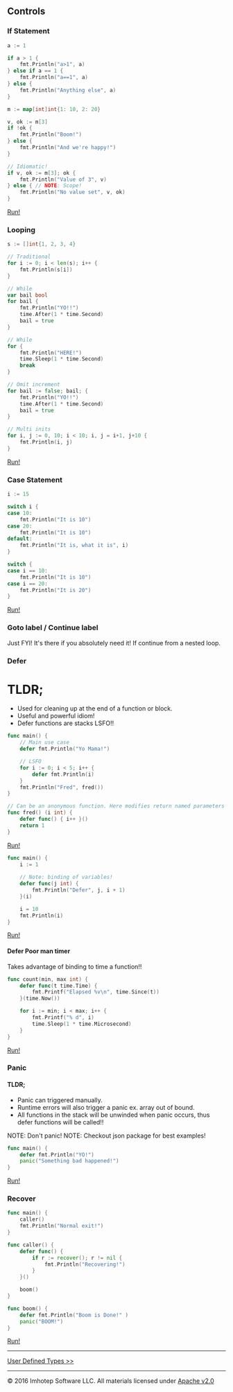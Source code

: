## Controls

### If Statement

```go
a := 1

if a > 1 {
	fmt.Println("a>1", a)
} else if a == 1 {
	fmt.Println("a==1", a)
} else {
	fmt.Println("Anything else", a)
}

m := map[int]int{1: 10, 2: 20}

v, ok := m[3]
if !ok {
	fmt.Println("Boom!")
} else {
	fmt.Println("And we're happy!")
}

// Idiomatic!
if v, ok := m[3]; ok {
	fmt.Println("Value of 3", v)
} else { // NOTE: Scope!
	fmt.Println("No value set", v, ok)
}
```
[Run!](https://play.golang.org/p/MlBLsk6wzT)

### Looping

```go
s := []int{1, 2, 3, 4}

// Traditional
for i := 0; i < len(s); i++ {
	fmt.Println(s[i])
}

// While
var bail bool
for bail {
	fmt.Println("YO!!")
	time.After(1 * time.Second)
	bail = true
}

// While
for {
	fmt.Println("HERE!")
	time.Sleep(1 * time.Second)
	break
}

// Omit increment	
for bail := false; bail; {
	fmt.Println("YO!!")
	time.After(1 * time.Second)
	bail = true
}

// Multi inits
for i, j := 0, 10; i < 10; i, j = i+1, j+10 {
	fmt.Println(i, j)
}
```
[Run!](https://play.golang.org/p/DyPiGI5cmc)

### Case Statement

```go
i := 15

switch i {
case 10:
	fmt.Println("It is 10")
case 20:
	fmt.Println("It is 10")
default:
	fmt.Println("It is, what it is", i)
}

switch {
case i == 10:
	fmt.Println("It is 10")
case i == 20:
	fmt.Println("It is 20")
}
```
[Run!](https://play.golang.org/p/wYwm7hrB-J)

### Goto label / Continue label

Just FYI! It's there if you absolutely need it! If continue from a nested loop.

### Defer

# TLDR;
* Used for cleaning up at the end of a function or block. 
* Useful and powerful idiom!
* Defer functions are stacks LSFO!!

```go
func main() {
    // Main use case
	defer fmt.Println("Yo Mama!")

    // LSFO
	for i := 0; i < 5; i++ {
		defer fmt.Println(i)
	}
	fmt.Println("Fred", fred())
}

// Can be an anonymous function. Here modifies return named parameters
func fred() (i int) {
	defer func() { i++ }()
	return 1
}
```
[Run!](https://play.golang.org/p/Ri7jWH8OER)

```go
func main() {
	i := 1
 
    // Note: binding of variables!
	defer func(j int) { 
		fmt.Println("Defer", j, i + 1) 
	}(i)

    i = 10
	fmt.Println(i)
}
```
[Run!](https://play.golang.org/p/aYDWJtBAHU)

#### Defer Poor man timer

Takes advantage of binding to time a function!!

```go
func count(min, max int) {
	defer func(t time.Time) {
		fmt.Printf("Elapsed %v\n", time.Since(t))
	}(time.Now())

	for i := min; i < max; i++ {
		fmt.Printf("% d", i)
		time.Sleep(1 * time.Microsecond)
	}
}
```
[Run!](https://play.golang.org/p/eQZ1lHBW24)

### Panic

#### TLDR;

* Panic can triggered manually. 
* Runtime errors will also trigger a panic ex. array out of bound.
* All functions in the stack will be unwinded when panic occurs, thus defer functions will be called!!

NOTE: Don't panic!
NOTE: Checkout json package for best examples!

```go
func main() {
	defer fmt.Println("YO!")
	panic("Something bad happened!")
}
```
[Run!](https://play.golang.org/p/_dVXd1LgvC)

### Recover

```go
func main() {
	caller()
	fmt.Println("Normal exit!")
}

func caller() {
	defer func() {
		if r := recover(); r != nil {
			fmt.Println("Recovering!")
		}
	}()

	boom()
}

func boom() {
    defer fmt.Println("Boom is Done!" )
	panic("BOOM!")
}
```
[Run!](https://play.golang.org/p/Lg1FXWyJrB)

---
[User Defined Types >>](2.06_struct.md)

---
© 2016 Imhotep Software LLC. All materials licensed under [Apache v2.0](http://www.apache.org/licenses/LICENSE-2.0)